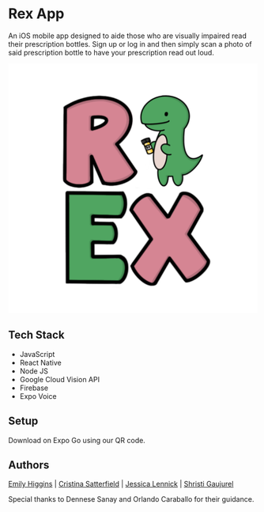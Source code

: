 # Rex App

An iOS mobile app designed to aide those who are visually impaired read their prescription bottles. Sign up or log in and then simply scan a photo of said prescription bottle to have your prescription read out loud.

<img src="assets/rexLogoV3.png">

## Tech Stack
- JavaScript
- React Native
- Node JS
- Google Cloud Vision API
- Firebase
- Expo Voice

## Setup

Download on Expo Go using our QR code.

## Authors

[Emily Higgins](https://www.linkedin.com/in/-emily-higgins/) |
[Cristina Satterfield](https://www.linkedin.com/in/cristina-satterfield/) |
[Jessica Lennick](https://www.linkedin.com/in/jessicalennick/) |
[Shristi Gaujurel](https://www.linkedin.com/in/shristigajurel/)


Special thanks to Dennese Sanay and Orlando Caraballo for their guidance.
